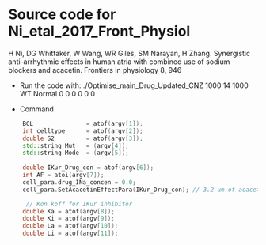 # Source code for Ni_etal_2017_Front_Physiol

H Ni, DG Whittaker, W Wang, WR Giles, SM Narayan, H Zhang. Synergistic anti-arrhythmic effects in human atria with combined use of sodium blockers and acacetin. Frontiers in physiology 8, 946



* Run the code with: 
./Optimise_main_Drug_Updated_CNZ 1000 14 1000 WT Normal 0 0 0 0 0 0

* Command
``` C++
	BCL               = atof(argv[1]);
	int celltype      = atof(argv[2]);
	double S2         = atof(argv[3]);
	std::string Mut   = (argv[4]);
	std::string Mode  = (argv[5]);
  
	double IKur_Drug_con = atof(argv[6]);
  	int AF = atoi(argv[7]);
	cell_para.drug_INa_concen = 0.0;
	cell_para.SetAcacetinEffectPara(IKur_Drug_con); // 3.2 um of acacetin

	 // Kon koff for IKur inhibitor
	double Ka = atof(argv[8]);
	double Ki = atof(argv[9]);
	double La = atof(argv[10]);
	double Li = atof(argv[11]);


```
